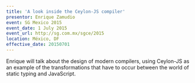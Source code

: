```yaml
---
title: 'A look inside the Ceylon-JS compiler'
presentor: Enrique Zamudio
event: SG Mexico 2015
event_date: 1 July 2015
event_url: http://sg.com.mx/sgce/2015
location: México, DF
effective_date: 20150701
---
```

Enrique will talk about the design of modern compilers,
using Ceylon-JS as an example of the transformations
that have to occur between the world of static typing
and JavaScript.
